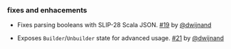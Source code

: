 ### fixes and enhacements

- Fixes parsing booleans with SLIP-28 Scala JSON. [#19][19] by [@dwijnand][@dwijnand]
- Exposes `Builder`/`Unbuilder` state for advanced usage. [#21][21] by [@dwijnand][@dwijnand]

  [19]: https://github.com/eed3si9n/sjson-new/pull/19
  [21]: https://github.com/eed3si9n/sjson-new/pull/21
  [@dwijnand]: https://github.com/dwijnand
